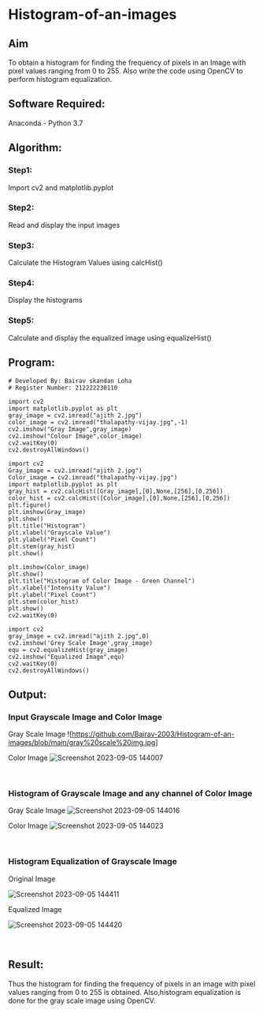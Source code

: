 # Histogram-of-an-images
## Aim
To obtain a histogram for finding the frequency of pixels in an Image with pixel values ranging from 0 to 255. Also write the code using OpenCV to perform histogram equalization.

## Software Required:
Anaconda - Python 3.7

## Algorithm:
### Step1:
Import cv2 and matplotlib.pyplot
<br>

### Step2:
Read and display the input images
<br>

### Step3:
Calculate the Histogram Values using calcHist()
<br>

### Step4:
Display the histograms
<br>

### Step5:
Calculate and display the equalized image using equalizeHist()
<br>

## Program:
```
# Developed By: Bairav skandan Loha
# Register Number: 212222230110

import cv2
import matplotlib.pyplot as plt
gray_image = cv2.imread("ajith 2.jpg")
color_image = cv2.imread("thalapathy-vijay.jpg",-1)
cv2.imshow("Gray Image",gray_image)
cv2.imshow("Colour Image",color_image)
cv2.waitKey(0)
cv2.destroyAllWindows()

import cv2
Gray_image = cv2.imread("ajith 2.jpg")
Color_image = cv2.imread("thalapathy-vijay.jpg")
import matplotlib.pyplot as plt
gray_hist = cv2.calcHist([Gray_image],[0],None,[256],[0,256])
color_hist = cv2.calcHist([Color_image],[0],None,[256],[0,256])
plt.figure()
plt.imshow(Gray_image)
plt.show()
plt.title("Histogram")
plt.xlabel("Grayscale Value")
plt.ylabel("Pixel Count")
plt.stem(gray_hist)
plt.show()

plt.imshow(Color_image)
plt.show()
plt.title("Histogram of Color Image - Green Channel")
plt.xlabel("Intensity Value")
plt.ylabel("Pixel Count")
plt.stem(color_hist)
plt.show()
cv2.waitKey(0)

import cv2
gray_image = cv2.imread("ajith 2.jpg",0)
cv2.imshow('Grey Scale Image',gray_image)
equ = cv2.equalizeHist(gray_image)
cv2.imshow("Equalized Image",equ)
cv2.waitKey(0)
cv2.destroyAllWindows()

```
## Output:
### Input Grayscale Image and Color Image
Gray Scale Image
![https://github.com/Bairav-2003/Histogram-of-an-images/blob/main/gray%20scale%20img.jpg]

Color Image
![Screenshot 2023-09-05 144007](https://github.com/Yamunaasri/HISTOGRAM/assets/115707860/db87967b-2b07-4bdc-be6c-bd7daf961482)

<br>

### Histogram of Grayscale Image and any channel of Color Image
Gray Scale Image
![Screenshot 2023-09-05 144016](https://github.com/Yamunaasri/HISTOGRAM/assets/115707860/f8f5a8f8-2fbc-4864-80a9-4e9bb6cff752)

Color Image
![Screenshot 2023-09-05 144023](https://github.com/Yamunaasri/HISTOGRAM/assets/115707860/55bce756-c55e-4ef8-bcbb-184c38ff99fe)

<br>

### Histogram Equalization of Grayscale Image

Original Image

![Screenshot 2023-09-05 144411](https://github.com/Yamunaasri/HISTOGRAM/assets/115707860/a9292599-3dd0-4387-bcdc-3b73e7901601)

Equalized Image

![Screenshot 2023-09-05 144420](https://github.com/Yamunaasri/HISTOGRAM/assets/115707860/0ee182cd-5729-41b5-b88d-81fe1f7a9754)

<br>

## Result: 
Thus the histogram for finding the frequency of pixels in an image with pixel values ranging from 0 to 255 is obtained. Also,histogram equalization is done for the gray scale image using OpenCV.
